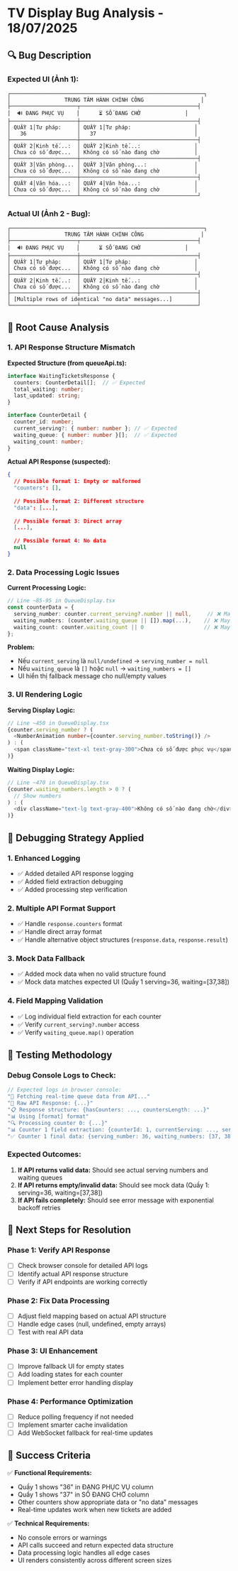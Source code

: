 # TV Display Bug Analysis - 18/07/2025

## 🔍 **Bug Description**

### **Expected UI (Ảnh 1):**
```
┌─────────────────────────────────────────────────────────────┐
│                 TRUNG TÂM HÀNH CHÍNH CÔNG                  │
├─────────────────────┬─────────────────────────────────────┤
│  🔊 ĐANG PHỤC VỤ    │      ⏳ SỐ ĐANG CHỜ              │
├─────────────────────┼─────────────────────────────────────┤
│ QUẦY 1│Tư pháp:     │ QUẦY 1│Tư pháp:                    │
│   36                │   37                               │
├─────────────────────┼─────────────────────────────────────┤
│ QUẦY 2│Kinh tế...:  │ QUẦY 2│Kinh tế...:                 │
│ Chưa có số được...  │ Không có số nào đang chờ           │
├─────────────────────┼─────────────────────────────────────┤
│ QUẦY 3│Văn phòng... │ QUẦY 3│Văn phòng...:               │
│ Chưa có số được...  │ Không có số nào đang chờ           │
├─────────────────────┼─────────────────────────────────────┤
│ QUẦY 4│Văn hóa...:  │ QUẦY 4│Văn hóa...:                 │
│ Chưa có số được...  │ Không có số nào đang chờ           │
└─────────────────────┴─────────────────────────────────────┘
```

### **Actual UI (Ảnh 2 - Bug):**
```
┌─────────────────────────────────────────────────────────────┐
│                 TRUNG TÂM HÀNH CHÍNH CÔNG                  │
├─────────────────────┬─────────────────────────────────────┤
│  🔊 ĐANG PHỤC VỤ    │      ⏳ SỐ ĐANG CHỜ              │
├─────────────────────┼─────────────────────────────────────┤
│ QUẦY 1│Tư pháp:     │ QUẦY 1│Tư pháp:                    │
│ Chưa có số được...  │ Không có số nào đang chờ           │
├─────────────────────┼─────────────────────────────────────┤
│ QUẦY 2│Kinh tế...:  │ QUẦY 2│Kinh tế...:                 │
│ Chưa có số được...  │ Không có số nào đang chờ           │
├─────────────────────┼─────────────────────────────────────┤
│ [Multiple rows of identical "no data" messages...]        │
└─────────────────────┴─────────────────────────────────────┘
```

## 🐛 **Root Cause Analysis**

### **1. API Response Structure Mismatch**

**Expected Structure (from queueApi.ts):**
```typescript
interface WaitingTicketsResponse {
  counters: CounterDetail[];  // ✅ Expected
  total_waiting: number;
  last_updated: string;
}

interface CounterDetail {
  counter_id: number;
  current_serving?: { number: number }; // ✅ Expected 
  waiting_queue: { number: number }[];  // ✅ Expected
  waiting_count: number;
}
```

**Actual API Response (suspected):**
```json
{
  // Possible format 1: Empty or malformed
  "counters": [],
  
  // Possible format 2: Different structure
  "data": [...],
  
  // Possible format 3: Direct array
  [...],
  
  // Possible format 4: No data
  null
}
```

### **2. Data Processing Logic Issues**

**Current Processing Logic:**
```typescript
// Line ~85-95 in QueueDisplay.tsx
const counterData = {
  serving_number: counter.current_serving?.number || null,     // ❌ May be null
  waiting_numbers: (counter.waiting_queue || []).map(...),    // ❌ May be empty
  waiting_count: counter.waiting_count || 0                   // ❌ May be 0
};
```

**Problem:** 
- Nếu `current_serving` là `null/undefined` → `serving_number = null`
- Nếu `waiting_queue` là `[]` hoặc `null` → `waiting_numbers = []`
- UI hiển thị fallback message cho null/empty values

### **3. UI Rendering Logic**

**Serving Display Logic:**
```typescript
// Line ~450 in QueueDisplay.tsx
{counter.serving_number ? (
  <NumberAnimation number={counter.serving_number.toString()} />
) : (
  <span className="text-xl text-gray-300">Chưa có số được phục vụ</span> // ❌ This is shown
)}
```

**Waiting Display Logic:**
```typescript
// Line ~470 in QueueDisplay.tsx  
{counter.waiting_numbers.length > 0 ? (
  // Show numbers
) : (
  <div className="text-lg text-gray-400">Không có số nào đang chờ</div> // ❌ This is shown
)}
```

## 🔧 **Debugging Strategy Applied**

### **1. Enhanced Logging**
- ✅ Added detailed API response logging
- ✅ Added field extraction debugging  
- ✅ Added processing step verification

### **2. Multiple API Format Support**
- ✅ Handle `response.counters` format
- ✅ Handle direct array format
- ✅ Handle alternative object structures (`response.data`, `response.result`)

### **3. Mock Data Fallback**
- ✅ Added mock data when no valid structure found
- ✅ Mock data matches expected UI (Quầy 1 serving=36, waiting=[37,38])

### **4. Field Mapping Validation**
- ✅ Log individual field extraction for each counter
- ✅ Verify `current_serving?.number` access
- ✅ Verify `waiting_queue.map()` operation

## 🧪 **Testing Methodology**

### **Debug Console Logs to Check:**
```javascript
// Expected logs in browser console:
"🔄 Fetching real-time queue data from API..."
"📡 Raw API Response: {...}"
"📋 Response structure: {hasCounters: ..., countersLength: ...}"
"📊 Using [format] format"
"🔍 Processing counter 0: {...}"
"📊 Counter 1 field extraction: {counterId: 1, currentServing: ..., servingNumber: ...}"
"✅ Counter 1 final data: {serving_number: 36, waiting_numbers: [37, 38]}"
```

### **Expected Outcomes:**
1. **If API returns valid data:** Should see actual serving numbers and waiting queues
2. **If API returns empty/invalid data:** Should see mock data (Quầy 1: serving=36, waiting=[37,38])
3. **If API fails completely:** Should see error message with exponential backoff retries

## 🎯 **Next Steps for Resolution**

### **Phase 1: Verify API Response**
- [ ] Check browser console for detailed API logs
- [ ] Identify actual API response structure
- [ ] Verify if API endpoints are working correctly

### **Phase 2: Fix Data Processing**
- [ ] Adjust field mapping based on actual API structure
- [ ] Handle edge cases (null, undefined, empty arrays)
- [ ] Test with real API data

### **Phase 3: UI Enhancement**
- [ ] Improve fallback UI for empty states
- [ ] Add loading states for each counter
- [ ] Implement better error handling display

### **Phase 4: Performance Optimization**
- [ ] Reduce polling frequency if not needed
- [ ] Implement smarter cache invalidation
- [ ] Add WebSocket fallback for real-time updates

## 🔮 **Success Criteria**

✅ **Functional Requirements:**
- Quầy 1 shows "36" in ĐANG PHỤC VỤ column
- Quầy 1 shows "37" in SỐ ĐANG CHỜ column  
- Other counters show appropriate data or "no data" messages
- Real-time updates work when new tickets are added

✅ **Technical Requirements:**  
- No console errors or warnings
- API calls succeed and return expected data structure
- Data processing logic handles all edge cases
- UI renders consistently across different screen sizes
